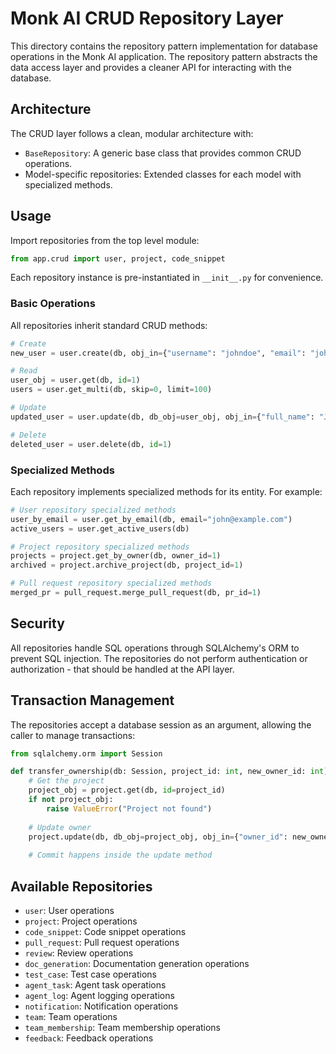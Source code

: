 # Monk AI CRUD Repository Layer

This directory contains the repository pattern implementation for database operations in the Monk AI application. The repository pattern abstracts the data access layer and provides a cleaner API for interacting with the database.

## Architecture

The CRUD layer follows a clean, modular architecture with:

- `BaseRepository`: A generic base class that provides common CRUD operations.
- Model-specific repositories: Extended classes for each model with specialized methods.

## Usage

Import repositories from the top level module:

```python
from app.crud import user, project, code_snippet
```

Each repository instance is pre-instantiated in `__init__.py` for convenience.

### Basic Operations

All repositories inherit standard CRUD methods:

```python
# Create
new_user = user.create(db, obj_in={"username": "johndoe", "email": "john@example.com", "password_hash": "hashed_password"})

# Read
user_obj = user.get(db, id=1)
users = user.get_multi(db, skip=0, limit=100)

# Update
updated_user = user.update(db, db_obj=user_obj, obj_in={"full_name": "John Doe"})

# Delete
deleted_user = user.delete(db, id=1)
```

### Specialized Methods

Each repository implements specialized methods for its entity. For example:

```python
# User repository specialized methods
user_by_email = user.get_by_email(db, email="john@example.com")
active_users = user.get_active_users(db)

# Project repository specialized methods
projects = project.get_by_owner(db, owner_id=1)
archived = project.archive_project(db, project_id=1)

# Pull request repository specialized methods
merged_pr = pull_request.merge_pull_request(db, pr_id=1)
```

## Security

All repositories handle SQL operations through SQLAlchemy's ORM to prevent SQL injection. The repositories do not perform authentication or authorization - that should be handled at the API layer.

## Transaction Management

The repositories accept a database session as an argument, allowing the caller to manage transactions:

```python
from sqlalchemy.orm import Session

def transfer_ownership(db: Session, project_id: int, new_owner_id: int):
    # Get the project
    project_obj = project.get(db, id=project_id)
    if not project_obj:
        raise ValueError("Project not found")
        
    # Update owner
    project.update(db, db_obj=project_obj, obj_in={"owner_id": new_owner_id})
    
    # Commit happens inside the update method
```

## Available Repositories

- `user`: User operations
- `project`: Project operations
- `code_snippet`: Code snippet operations
- `pull_request`: Pull request operations
- `review`: Review operations
- `doc_generation`: Documentation generation operations
- `test_case`: Test case operations
- `agent_task`: Agent task operations
- `agent_log`: Agent logging operations
- `notification`: Notification operations
- `team`: Team operations
- `team_membership`: Team membership operations
- `feedback`: Feedback operations 